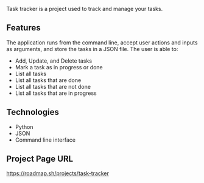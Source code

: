 Task tracker is a project used to track and manage your tasks.

## Features

The application runs from the command line, accept user actions and inputs as arguments, and store the tasks in a JSON file. The user is able to:

- Add, Update, and Delete tasks
- Mark a task as in progress or done
- List all tasks
- List all tasks that are done
- List all tasks that are not done
- List all tasks that are in progress

## Technologies

- Python
- JSON
- Command line interface

## Project Page URL

https://roadmap.sh/projects/task-tracker
